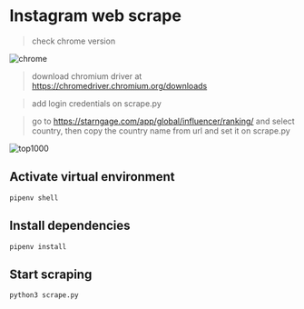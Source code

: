# Instagram web scrape

> check chrome version

![chrome](https://github.com/reefwn/ig-web-scraping/blob/main/chrome.png?raw=true)

> download chromium driver at https://chromedriver.chromium.org/downloads

> add login credentials on scrape.py

> go to https://starngage.com/app/global/influencer/ranking/ and select country, then copy the country name from url and set it on scrape.py

![top1000](https://github.com/reefwn/ig-web-scraping/blob/main/top1000.png?raw=true)

## Activate virtual environment
```
pipenv shell
```

## Install dependencies
```
pipenv install
```

## Start scraping
```
python3 scrape.py
```